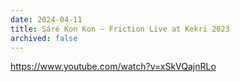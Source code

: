 ```yaml
---
date: 2024-04-11
title: Sáré Kon Kon – Friction Live at Kekri 2023
archived: false
---
```


https://www.youtube.com/watch?v=xSkVQajnRLo